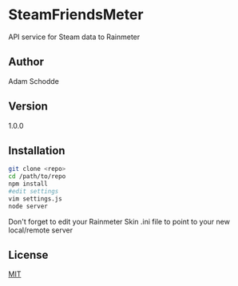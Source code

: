 SteamFriendsMeter
================

API service for Steam data to Rainmeter

Author
------
Adam Schodde

Version
-------
1.0.0

Installation
------------
```bash
git clone <repo>
cd /path/to/repo
npm install
#edit settings
vim settings.js
node server
```

Don't forget to edit your Rainmeter Skin .ini file to point to your new local/remote server

License
-------
[MIT](www.tldrlegal.com/license/mit-license)